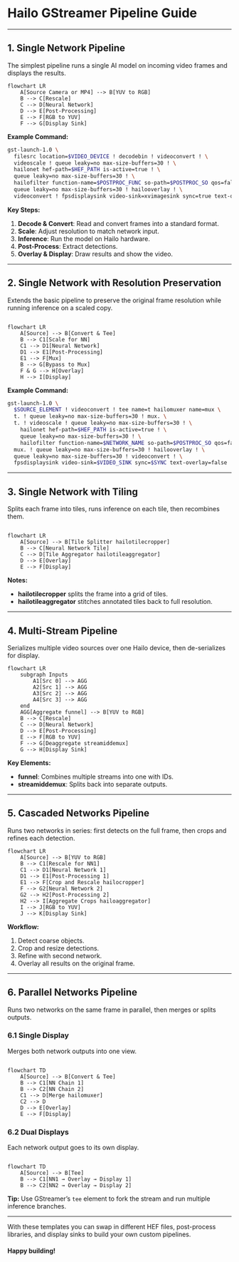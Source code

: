# Hailo GStreamer Pipeline Guide

---

## 1. Single Network Pipeline

The simplest pipeline runs a single AI model on incoming video frames and displays the results.

```mermaid
flowchart LR
    A[Source Camera or MP4] --> B[YUV to RGB]
    B --> C[Rescale]
    C --> D[Neural Network]
    D --> E[Post-Processing]
    E --> F[RGB to YUV]
    F --> G[Display Sink]
```

**Example Command:**

```sh
gst-launch-1.0 \
  filesrc location=$VIDEO_DEVICE ! decodebin ! videoconvert ! \
  videoscale ! queue leaky=no max-size-buffers=30 ! \
  hailonet hef-path=$HEF_PATH is-active=true ! \
  queue leaky=no max-size-buffers=30 ! \
  hailofilter function-name=$POSTPROC_FUNC so-path=$POSTPROC_SO qos=false ! \
  queue leaky=no max-size-buffers=30 ! hailooverlay ! \
  videoconvert ! fpsdisplaysink video-sink=xvimagesink sync=true text-overlay=false
```

**Key Steps:**

1. **Decode & Convert**: Read and convert frames into a standard format.
2. **Scale**: Adjust resolution to match network input.
3. **Inference**: Run the model on Hailo hardware.
4. **Post-Process**: Extract detections.
5. **Overlay & Display**: Draw results and show the video.

---

## 2. Single Network with Resolution Preservation

Extends the basic pipeline to preserve the original frame resolution while running inference on a scaled copy.

```mermaid

flowchart LR
    A[Source] --> B[Convert & Tee]
    B --> C1[Scale for NN]
    C1 --> D1[Neural Network]
    D1 --> E1[Post-Processing]
    E1 --> F[Mux]
    B --> G[Bypass to Mux]
    F & G --> H[Overlay]
    H --> I[Display]
```

**Example Command:**

```sh
gst-launch-1.0 \
  $SOURCE_ELEMENT ! videoconvert ! tee name=t hailomuxer name=mux \
  t. ! queue leaky=no max-size-buffers=30 ! mux. \
  t. ! videoscale ! queue leaky=no max-size-buffers=30 ! \
    hailonet hef-path=$HEF_PATH is-active=true ! \
    queue leaky=no max-size-buffers=30 ! \
    hailofilter function-name=$NETWORK_NAME so-path=$POSTPROC_SO qos=false ! mux. \
  mux. ! queue leaky=no max-size-buffers=30 ! hailooverlay ! \
  queue leaky=no max-size-buffers=30 ! videoconvert ! \
  fpsdisplaysink video-sink=$VIDEO_SINK sync=$SYNC text-overlay=false
```

---

## 3. Single Network with Tiling

Splits each frame into tiles, runs inference on each tile, then recombines them.

```mermaid

flowchart LR
    A[Source] --> B[Tile Splitter hailotilecropper]
    B --> C[Neural Network Tile]
    C --> D[Tile Aggregator hailotileaggregator]
    D --> E[Overlay]
    E --> F[Display]
```

**Notes:**

* **hailotilecropper** splits the frame into a grid of tiles.
* **hailotileaggregator** stitches annotated tiles back to full resolution.

---

## 4. Multi-Stream Pipeline

Serializes multiple video sources over one Hailo device, then de-serializes for display.

```mermaid
flowchart LR
    subgraph Inputs
        A1[Src 0] --> AGG
        A2[Src 1] --> AGG
        A3[Src 2] --> AGG
        A4[Src 3] --> AGG
    end
    AGG[Aggregate funnel] --> B[YUV to RGB]
    B --> C[Rescale]
    C --> D[Neural Network]
    D --> E[Post-Processing]
    E --> F[RGB to YUV]
    F --> G[Deaggregate streamiddemux]
    G --> H[Display Sink]
```

**Key Elements:**

* **funnel**: Combines multiple streams into one with IDs.
* **streamiddemux**: Splits back into separate outputs.

---

## 5. Cascaded Networks Pipeline

Runs two networks in series: first detects on the full frame, then crops and refines each detection.

```mermaid
flowchart LR
    A[Source] --> B[YUV to RGB]
    B --> C1[Rescale for NN1]
    C1 --> D1[Neural Network 1]
    D1 --> E1[Post-Processing 1]
    E1 --> F[Crop and Rescale hailocropper]
    F --> G2[Neural Network 2]
    G2 --> H2[Post-Processing 2]
    H2 --> I[Aggregate Crops hailoaggregator]
    I --> J[RGB to YUV]
    J --> K[Display Sink]
```

**Workflow:**

1. Detect coarse objects.
2. Crop and resize detections.
3. Refine with second network.
4. Overlay all results on the original frame.

---

## 6. Parallel Networks Pipeline

Runs two networks on the same frame in parallel, then merges or splits outputs.

### 6.1 Single Display

Merges both network outputs into one view.

```mermaid

flowchart TD
    A[Source] --> B[Convert & Tee]
    B --> C1[NN Chain 1]
    B --> C2[NN Chain 2]
    C1 --> D[Merge hailomuxer]
    C2 --> D
    D --> E[Overlay]
    E --> F[Display]
```

### 6.2 Dual Displays

Each network output goes to its own display.

```mermaid

flowchart TD
    A[Source] --> B[Tee]
    B --> C1[NN1 → Overlay → Display 1]
    B --> C2[NN2 → Overlay → Display 2]
```

**Tip:** Use GStreamer’s `tee` element to fork the stream and run multiple inference branches.

---

With these templates you can swap in different HEF files, post-process libraries, and display sinks to build your own custom pipelines. 

#### Happy building!
